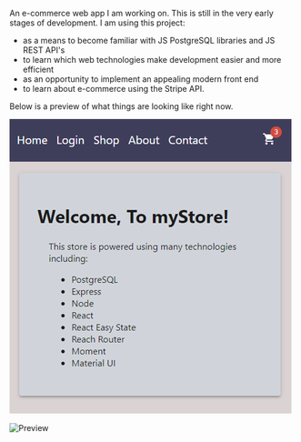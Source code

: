 An e-commerce web app I am working on. This is still in the very early stages of development. I am using this project:
- as a means to become familiar with JS PostgreSQL libraries and JS REST API's
- to learn which web technologies make development easier and more efficient
- as an opportunity to implement an appealing modern front end
- to learn about e-commerce using the Stripe API.

Below is a preview of what things are looking like right now.

![Preview](resources/snapshot.png)

![Preview](resources/snapshot.gif)
